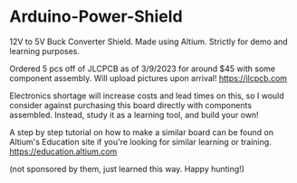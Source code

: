 # Arduino-Power-Shield
12V to 5V Buck Converter Shield. Made using Altium. Strictly for demo and learning purposes.

Ordered 5 pcs off of JLCPCB as of 3/9/2023 for around $45 with some component assembly. Will upload pictures upon arrival!
https://jlcpcb.com

Electronics shortage will increase costs and lead times on this, so I would consider against purchasing this board directly with components assembled. Instead, study it as a learning tool, and build your own! 

A step by step tutorial on how to make a similar board can be found on Altium's Education site if you're looking for similar learning or training.
https://education.altium.com

(not sponsored by them, just learned this way. Happy hunting!)
